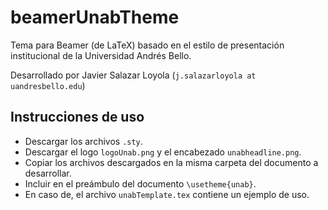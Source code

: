 # beamerUnabTheme
Tema para Beamer (de LaTeX) basado en el estilo de presentación institucional de la Universidad Andrés Bello.

Desarrollado por Javier Salazar Loyola (`j.salazarloyola at uandresbello.edu`)

## Instrucciones de uso
- Descargar los archivos `.sty`.
- Descargar el logo `logoUnab.png` y el encabezado `unabheadline.png`.
- Copiar los archivos descargados en la misma carpeta del documento a desarrollar.
- Incluir en el preámbulo del documento `\usetheme{unab}`.
- En caso de, el archivo `unabTemplate.tex` contiene un ejemplo de uso.

